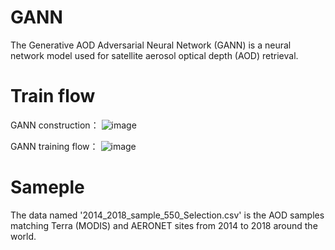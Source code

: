 # GANN
The Generative AOD Adversarial Neural Network (GANN) is a neural network model used for satellite aerosol optical depth (AOD) retrieval. 

# Train flow

GANN construction：
![image](GANN/Model.png.jpg)

GANN training flow：
![image](GANN/Trainingflow.png.jpg)

# Sameple

The data named '2014_2018_sample_550_Selection.csv' is the AOD samples matching Terra (MODIS) and AERONET sites from 2014 to 2018 around the world.
